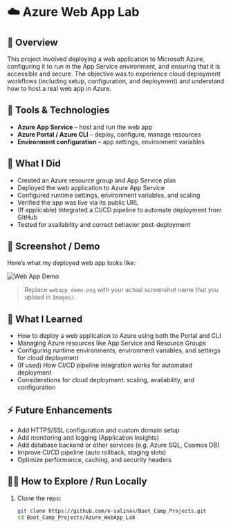 # ☁️ Azure Web App Lab

## 📜 Overview  
This project involved deploying a web application to Microsoft Azure, configuring it to run in the App Service environment, and ensuring that it is accessible and secure. The objective was to experience cloud deployment workflows (including setup, configuration, and deployment) and understand how to host a real web app in Azure.

## 🧰 Tools & Technologies  
- **Azure App Service** – host and run the web app  
- **Azure Portal / Azure CLI** – deploy, configure, manage resources     
- **Environment configuration** – app settings, environment variables  

## 🧪 What I Did  
- Created an Azure resource group and App Service plan  
- Deployed the web application to Azure App Service  
- Configured runtime settings, environment variables, and scaling  
- Verified the app was live via its public URL  
- (If applicable) Integrated a CI/CD pipeline to automate deployment from GitHub  
- Tested for availability and correct behavior post-deployment

## 📸 Screenshot / Demo  
Here’s what my deployed web app looks like:  

![Web App Demo](./Images/webapp_demo.png)  
> Replace `webapp_demo.png` with your actual screenshot name that you upload in `Images/`.

## 🧠 What I Learned  
- How to deploy a web application to Azure using both the Portal and CLI  
- Managing Azure resources like App Service and Resource Groups  
- Configuring runtime environments, environment variables, and settings for cloud deployment  
- (If used) How CI/CD pipeline integration works for automated deployment  
- Considerations for cloud deployment: scaling, availability, and configuration

## ⚡ Future Enhancements  
- Add HTTPS/SSL configuration and custom domain setup  
- Add monitoring and logging (Application Insights)  
- Add database backend or other services (e.g. Azure SQL, Cosmos DB)  
- Improve CI/CD pipeline (auto rollback, staging slots)  
- Optimize performance, caching, and security headers  

## 🧑‍💻 How to Explore / Run Locally  
1. Clone the repo:  
   ```bash
   git clone https://github.com/e-salinas/Boot_Camp_Projects.git
   cd Boot_Camp_Projects/Azure_WebApp_Lab

